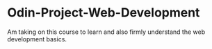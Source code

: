 # Odin-Project-Web-Development

Am taking on this course to learn and also firmly understand the web development basics.
